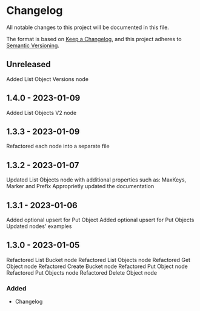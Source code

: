 # Changelog

All notable changes to this project will be documented in this file.

The format is based on [Keep a Changelog](https://keepachangelog.com/en/1.0.0/),
and this project adheres to [Semantic Versioning](https://semver.org/spec/v2.0.0.html).

## Unreleased
Added List Object Versions node
## 1.4.0 - 2023-01-09
Added List Objects V2 node

## 1.3.3 - 2023-01-09
Refactored each node into a separate file

## 1.3.2 - 2023-01-07
Updated List Objects node with additional properties such as: MaxKeys, Marker and Prefix
Approprietly updated the documentation

## 1.3.1 - 2023-01-06
Added optional upsert for Put Object
Added optional upsert for Put Objects
Updated nodes' examples

## 1.3.0 - 2023-01-05
Refactored List Bucket node
Refactored List Objects node
Refactored Get Object node
Refactored Create Bucket node
Refactored Put Object node
Refactored Put Objects node
Refactored Delete Object node

### Added
- Changelog
